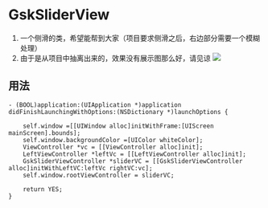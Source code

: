 # GskSliderView
1. 一个侧滑的类，希望能帮到大家（项目要求侧滑之后，右边部分需要一个模糊处理）
2. 由于是从项目中抽离出来的，效果没有展示图那么好，请见谅
![](https://github.com/gsk945/GskSliderView/blob/master/SliderDemo/Resource/侧滑.gif)
## 用法
```objc
- (BOOL)application:(UIApplication *)application didFinishLaunchingWithOptions:(NSDictionary *)launchOptions {

    self.window =[[UIWindow alloc]initWithFrame:[UIScreen mainScreen].bounds];
    self.window.backgroundColor =[UIColor whiteColor];
    ViewController *vc = [[ViewController alloc]init];
    LeftViewController *leftVc = [[LeftViewController alloc]init];
    GskSliderViewController *sliderVC = [[GskSliderViewController alloc]initWithLeftVC:leftVc rightVC:vc];
    self.window.rootViewController = sliderVC;

    return YES;
}
```
